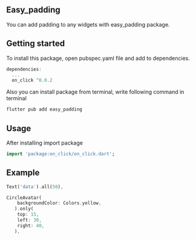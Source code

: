 <!-- 
This README describes the package. If you publish this package to pub.dev,
this README's contents appear on the landing page for your package.

For information about how to write a good package README, see the guide for
[writing package pages](https://dart.dev/guides/libraries/writing-package-pages). 

For general information about developing packages, see the Dart guide for
[creating packages](https://dart.dev/guides/libraries/create-library-packages)
and the Flutter guide for
[developing packages and plugins](https://flutter.dev/developing-packages). 
-->


## Easy_padding

<!-- <img src="https://raw.githubusercontent.com/BahromjonPolat/on_click/main/example/assets/a.jpg" width="50%"> -->

You can add padding to any widgets with easy_padding package.

## Getting started

To install this package, open pubspec.yaml file and add to dependencies.

```dart
dependencies:
  ...
  on_click ^0.0.2
```

Also you can install package from terminal, write following command in terminal

```dart
flutter pub add easy_padding
```



## Usage

After installing import package

```dart
import 'package:on_click/on_click.dart';
```

## Example

```dart
Text('data').all(50),
```
```dart
CircleAvatar(
    backgroundColor: Colors.yellow,
   ).only(
    top: 15, 
    left: 30, 
    right: 40,
   ),
```
